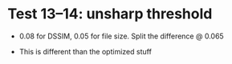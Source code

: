 # Test 13–14: unsharp threshold

* 0.08 for DSSIM, 0.05 for file size. Split the difference @ 0.065

* This is different than the optimized stuff